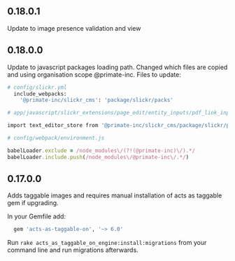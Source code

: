 ## 0.18.0.1
Update to image presence validation and view

## 0.18.0.0

Update to javascript packages loading path. Changed which files are copied and using organisation scope @primate-inc.
Files to update:
```ruby
# config/slickr.yml
  include_webpacks:
    '@primate-inc/slickr_cms': 'package/slickr/packs'
```

```ruby
# app/javascript/slickr_extensions/page_edit/entity_inputs/pdf_link_input.jsx

import text_editor_store from '@primate-inc/slickr_cms/package/slickr/packs/slickr_text_area_editor.jsx';
```

```ruby
# config/webpack/environment.js

babelLoader.exclude = /node_modules\/(?!(@primate-inc)\/).*/
babelLoader.include.push(/node_modules\/@primate-inc\/.*/)
```
## 0.17.0.0

Adds taggable images and requires manual installation of acts as taggable gem if upgrading.

In your Gemfile add:

```ruby
  gem 'acts-as-taggable-on', '~> 6.0'
```

Run `rake acts_as_taggable_on_engine:install:migrations` from your command line and run migrations afterwards.

